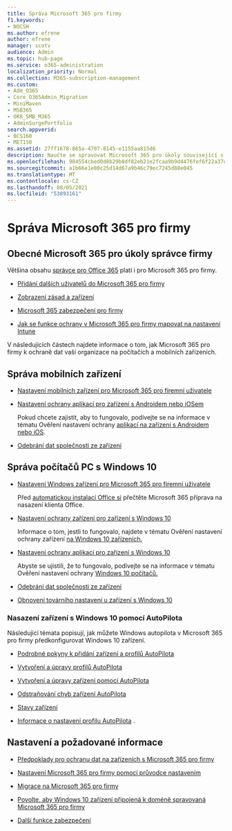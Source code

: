 ```yaml
---
title: Správa Microsoft 365 pro firmy
f1.keywords:
- NOCSH
ms.author: efrene
author: efrene
manager: scotv
audience: Admin
ms.topic: hub-page
ms.service: o365-administration
localization_priority: Normal
ms.collection: M365-subscription-management
ms.custom:
- Adm_O365
- Core_O365Admin_Migration
- MiniMaven
- MSB365
- OKR_SMB_M365
- AdminSurgePortfolio
search.appverid:
- BCS160
- MET150
ms.assetid: 27ff1678-865a-4707-8145-e1155aa815d6
description: Naučte se spravovat Microsoft 365 pro úkoly související s firemními správci, mobilní zařízení, Windows 10 počítače a mnoho takových úkolů.
ms.openlocfilehash: 984554cbed0d8b29b8df82eb21e2fcaa9b9d4476fef6f22a37d253d92888d9cc
ms.sourcegitcommit: a1b66e1e80c25d14d67a9b46c79ec7245d88e045
ms.translationtype: MT
ms.contentlocale: cs-CZ
ms.lasthandoff: 08/05/2021
ms.locfileid: "53893161"
---
```

# <a name="manage-microsoft-365-for-business"></a>Správa Microsoft 365 pro firmy

## <a name="general-microsoft-365-for-business-admin-tasks"></a>Obecné Microsoft 365 pro úkoly správce firmy

Většina obsahu [správce pro Office 365](/office365/admin/admin-home) platí i pro Microsoft 365 pro firmy.

- [Přidání dalších uživatelů do Microsoft 365 pro firmy](../admin/add-users/add-users.md)
    
- [Zobrazení zásad a zařízení](view-policies-and-devices.md)
    
- [Microsoft 365 zabezpečení pro firmy](security-features.md)
    
- [Jak se funkce ochrany v Microsoft 365 pro firmy mapovat na nastavení Intune](map-protection-features-to-intune-settings.md)
    
V následujících částech najdete informace o tom, jak Microsoft 365 pro firmy k ochraně dat vaší organizace na počítačích a mobilních zařízeních.
  
## <a name="manage-mobile-devices"></a>Správa mobilních zařízení

- [Nastavení mobilních zařízení pro Microsoft 365 pro firemní uživatele](set-up-mobile-devices.md)
    
- [Nastavení ochrany aplikací pro zařízení s Androidem nebo iOSem](app-protection-settings-for-android-and-ios.md)
    
    Pokud chcete zajistit, aby to fungovalo, podívejte se na informace v tématu Ověření nastavení ochrany [aplikací na zařízení s Androidem nebo iOS](validate-settings-on-android-or-ios.md). 
    
- [Odebrání dat společnosti ze zařízení](remove-company-data.md)
    
## <a name="manage-windows-10-pcs"></a>Správa počítačů PC s Windows 10

- [Nastavení Windows zařízení pro Microsoft 365 pro firemní uživatele](set-up-windows-devices.md)

    Před [automatickou instalací Office si](prepare-for-office-client-deployment.md) přečtěte Microsoft 365 příprava na nasazení klienta Office. 
    
- [Nastavení ochrany zařízení pro zařízení s Windows 10](protection-settings-for-windows-10-pcs.md)
    
    Informace o tom, jestli to fungovalo, najdete v tématu Ověření nastavení ochrany zařízení [na Windows 10 zařízeních.](validate-settings-on-windows-10-pcs.md) 
    
- [Nastavení ochrany aplikací pro zařízení s Windows 10](protection-settings-for-windows-10-devices.md)
    
    Abyste se ujistili, že to fungovalo, podívejte se na informace v tématu Ověření nastavení ochrany [Windows 10 počítačů.](validate-protection-settings-on-windows-10-pcs.md) 
    
- [Odebrání dat společnosti ze zařízení](remove-company-data.md)
    
- [Obnovení továrního nastavení u zařízení s Windows 10](reset-devices-to-factory-settings.md)
    
### <a name="use-autopilot-to-deploy-windows-10-devices"></a>Nasazení zařízení s Windows 10 pomocí AutoPilota

Následující témata popisují, jak můžete Windows autopilota v Microsoft 365 pro firmy předkonfigurovat Windows 10 zařízení.
  
- [Podrobné pokyny k přidání zařízení a profilů AutoPilota](add-autopilot-devices-and-profile.md)
    
- [Vytvoření a úpravy profilů AutoPilota](create-and-edit-autopilot-profiles.md)
    
- [Vytvoření a úpravy zařízení pomocí AutoPilota](create-and-edit-autopilot-devices.md)
    
- [Odstraňování chyb zařízení AutoPilota](troubleshoot-autopilot-errors.md)
    
- [Stavy zařízení](device-states.md)
    
- [Informace o nastavení profilu AutoPilota](autopilot-profile-settings.md) .
    
## <a name="set-up-and-prerequisite-information"></a>Nastavení a požadované informace

- [Předpoklady pro ochranu dat na zařízeních s Microsoft 365 pro firmy](pre-requisites-for-data-protection.md)
    
- [Nastavení Microsoft 365 pro firmy pomocí průvodce nastavením](set-up.md)
    
- [Migrace na Microsoft 365 pro firmy](migrate-to-microsoft-365-business.md)
    
- [Povolte, aby Windows 10 zařízení připojená k doméně spravovaná Microsoft 365 pro firmy](manage-windows-devices.md)
    
- [Další funkce zabezpečení](security-features.md#additional-security-features)